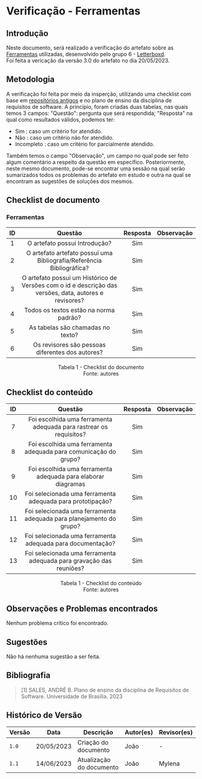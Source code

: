 # Verificação - Ferramentas

## Introdução

Neste documento, será realizado a verificação do artefato sobre as [Ferramentas](https://requisitos-de-software.github.io/2023.1-Letterboxd/Planejamento/ferramentas/) utilizadas, desenvolvido pelo grupo 6 - [Letterboxd](<https://github.com/Requisitos-de-Software/2023.1-Letterboxd/tree/master>).
<br> Foi feita a vericação da versão 3.0 do artefato no dia 20/05/2023.

## Metodologia

A verificação foi feita por meio da insperção, utilizando uma checklist com base em [repositórios antigos](https://github.com/Requisitos-de-Software) e no plano de ensino da disciplina de requisitos de software. A princípio, foram criadas duas tabelas, nas quais temos 3 campos: "Questão": pergunta que será respondida; "Resposta" na qual como resultados válidos, podemos ter:

- Sim : caso um critério for atendido.
- Não : caso um critério não for atendido.
- Incompleto : caso um critério for parcialmente atendido.

Também temos o campo "Observação", um campo no qual pode ser feito algum comentário a respeito da questão em específico. Posteriormente, neste mesmo documento, pode-se encontrar uma sessão na qual serão sumarizados todos os problemas do artefato em estudo e outra na qual se encontram as sugestões de soluções dos mesmos.

## Checklist de documento

### Ferramentas

| ID |                                   Questão                                   | Resposta  | Observação|
| :-----------: | :-------------------------------------------------------------------------: | :-------------------------------: | :------------:  |
|       1       | O artefato possui Introdução?       |                Sim                |                 |
|       2       |  O artefato artefato possui uma Bibliografia/Referência Bibliográfica?                 |                Sim                |                 |
|       3       | O artefato possui um Histórico de Versões com o id e descrição das versões, data, autores e revisores?    |                Sim                |                 |
|       4       | Todos os textos estão na norma padrão?                           |                Sim                |                 |
|       5       | As tabelas são chamadas no texto?                 |                Sim                |                 |
|       6       | Os revisores são pessoas diferentes dos autores?               |                Sim                |                 |

<p align="center"> Tabela 1 - Checklist do documento <br> Fonte: autores </p>

## Checklist do conteúdo

| ID |                                   Questão                                   | Resposta  | Observação|
| :-----------: | :-------------------------------------------------------------------------: | :-------------------------------: | :------------:  |
|      7       |    Foi escolhida uma ferramenta adequada para rastrear os requisitos?       |                Sim                |                 |
|       8       |       Foi escolhida uma ferramenta adequada para comunicação do grupo?      |                Sim                |                 |
|       9      |      Foi escolhida uma ferramenta adequada para elaborar diagramas          |                Sim                |                 |
|       10      |          Foi selecionada uma ferramenta adequada para prototipação?         |                Sim                |                 |
|       11      |    Foi selecionada uma ferramenta adequada para planejamento do grupo?      |                Sim                |                 |
|       12     |     Foi selecionada uma ferramenta adequada para documentação?              |                Sim                |                 |
|       13      |    Foi selecionada uma ferramenta adequada para gravação das reuniões?      |                Sim                |                 |

<p align="center"> Tabela 1 - Checklist do conteúdo <br> Fonte: autores </p>

## Observações e Problemas encontrados

Nenhum problema crítico foi encontrado.

## Sugestões

Não há nenhuma sugestão a ser feita.

## Bibliografia
> [1] SALES, ANDRÉ B. Plano de ensino da disciplina de Requisitos de Software. Universidade de Brasília. 2023


## Histórico de Versão

| Versão | Data       | Descrição                  | Autor(es)    | Revisor(es) |
| ------ | ---------- | -------------------------- | ------------ | ----------- |
| `1.0`  | 20/05/2023 | Criação do documento       |    João      |     -       |
| `1.1`  | 14/06/2023 | Atualização do documento   |    João      |    Mylena      |
